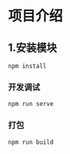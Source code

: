 # 项目介绍

## 1.安装模块
```
npm install
```

### 开发调试
```
npm run serve
```

### 打包
```
npm run build
```
